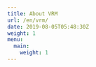 ```yaml
---
title: About VRM
url: /en/vrm/
date: 2019-08-05T05:48:30Z
weight: 1
menu:
  main:
    weight: 1
---
```

